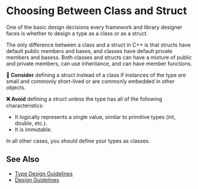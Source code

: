 # Choosing Between Class and Struct

One of the basic design decisions every framework and library designer faces is whether to design a type as a class or as
a struct.

The only difference between a class and a struct in C++ is that structs have default public members and bases, and
classes have default private members and basess. Both classes and structs can have a mixture of public and
private members, can use inheritance, and can have member functions.

**🤔 Consider** defining a struct instead of a class if instances of the type are small and commonly short-lived or
are commonly embedded in other objects.

**❌ Avoid** defining a struct unless the type has all of the following characteristics:

* It logically represents a single value, similar to primitive types (int, double, etc.).
* It is immutable.

In all other cases, you should define your types as classes.

## See Also

* [Type Design Guidelines](type_design_guidelines.md)
* [Design Guidelines](design_guidelines.md)